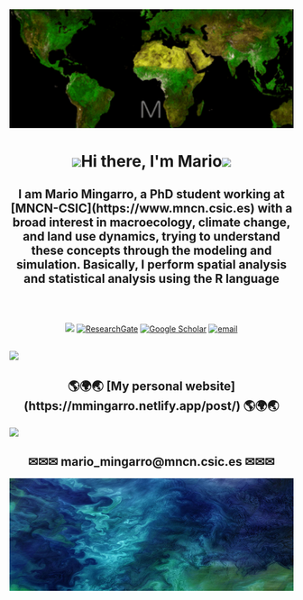 <img src="https://github.com/MarioMingarro/MarioMingarro/blob/main/MM.gif" width="1000">

<h1 align="center"><img src="https://media.giphy.com/media/12oufCB0MyZ1Go/giphy.gif" width="50">Hi there, I'm Mario<img src="https://media.giphy.com/media/12oufCB0MyZ1Go/giphy.gif" width="50"></h1>

<h2 align="center">I am Mario Mingarro, a PhD student working at [MNCN-CSIC](https://www.mncn.csic.es) with a broad interest in macroecology, climate change, and land use dynamics, trying to understand these concepts through the modeling and simulation. Basically, I perform spatial analysis and statistical analysis using the R language</h2>
<br><br>
<p align="center">
  <a href="https://github.com/MarioMingarro"><img src="https://img.icons8.com/color-glass/48/000000/github.png"></a>
  <a href="https://www.researchgate.net/profile/Mario-Mingarro"><img src="https://img.icons8.com/external-tal-revivo-color-tal-revivo/48/000000/external-researchgate-a-social-networking-site-for-scientists-and-researchers-to-share-papers-logo-color-tal-revivo.png" alt="ResearchGate"></a>
  <a href="https://scholar.google.es/citations?user=YmdLztkAAAAJ&hl=esmncn"><img src="https://img.icons8.com/color/48/000000/google-scholar--v3.png" alt="Google Scholar"></a>
 <a href="mailto:mario_mingarro@mncn.csic.es"><img src="https://img.icons8.com/color/48/000000/gmail--v1.png" alt="email"/></a>
<br><br>
<p align="left">
<img src="https://readme-typing-svg.herokuapp.com?font=monospace&color=cb6d51&size=25center=true&vCenter=true&lines=Pleas+visit+my+personal+website"></a>


<h2 align="center">🌎🌍🌏 [My personal website](https://mmingarro.netlify.app/post/) 🌎🌍🌏</h2>


<p align="left">
<img src="https://readme-typing-svg.herokuapp.com?font=monospace&color=00ffd2&size=25&center=true&vCenter=true&lines=Connect+with+me"></a>

<h2 align="center"> ✉✉✉ mario_mingarro@mncn.csic.es ✉✉✉ </h2>

<p align="center">
<img src="https://github.com/MarioMingarro/MarioMingarro/blob/main/imagen.jpg" width="2000" height = "200" ></a>

